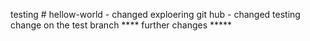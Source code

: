 testing # hellow-world  - changed
exploering git hub - changed 
testing change on the test branch
**** further changes *****
